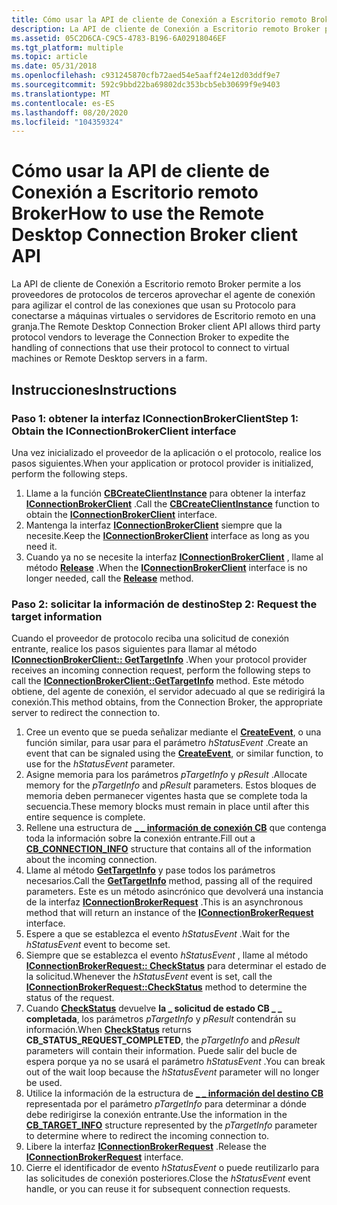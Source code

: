 ```yaml
---
title: Cómo usar la API de cliente de Conexión a Escritorio remoto Broker
description: La API de cliente de Conexión a Escritorio remoto Broker permite a los proveedores de protocolos de terceros aprovechar el agente de conexión para agilizar el control de las conexiones que usan su Protocolo para conectarse a máquinas virtuales o servidores de Escritorio remoto en una granja.
ms.assetid: 05C2D6CA-C9C5-4783-B196-6A02918046EF
ms.tgt_platform: multiple
ms.topic: article
ms.date: 05/31/2018
ms.openlocfilehash: c931245870cfb72aed54e5aaff24e12d03ddf9e7
ms.sourcegitcommit: 592c9bbd22ba69802dc353bcb5eb30699f9e9403
ms.translationtype: MT
ms.contentlocale: es-ES
ms.lasthandoff: 08/20/2020
ms.locfileid: "104359324"
---
```

# <a name="how-to-use-the-remote-desktop-connection-broker-client-api"></a><span data-ttu-id="58b58-103">Cómo usar la API de cliente de Conexión a Escritorio remoto Broker</span><span class="sxs-lookup"><span data-stu-id="58b58-103">How to use the Remote Desktop Connection Broker client API</span></span>

<span data-ttu-id="58b58-104">La API de cliente de Conexión a Escritorio remoto Broker permite a los proveedores de protocolos de terceros aprovechar el agente de conexión para agilizar el control de las conexiones que usan su Protocolo para conectarse a máquinas virtuales o servidores de Escritorio remoto en una granja.</span><span class="sxs-lookup"><span data-stu-id="58b58-104">The Remote Desktop Connection Broker client API allows third party protocol vendors to leverage the Connection Broker to expedite the handling of connections that use their protocol to connect to virtual machines or Remote Desktop servers in a farm.</span></span>

## <a name="instructions"></a><span data-ttu-id="58b58-105">Instrucciones</span><span class="sxs-lookup"><span data-stu-id="58b58-105">Instructions</span></span>

### <a name="step-1-obtain-the-iconnectionbrokerclient-interface"></a><span data-ttu-id="58b58-106">Paso 1: obtener la interfaz IConnectionBrokerClient</span><span class="sxs-lookup"><span data-stu-id="58b58-106">Step 1: Obtain the IConnectionBrokerClient interface</span></span>

<span data-ttu-id="58b58-107">Una vez inicializado el proveedor de la aplicación o el protocolo, realice los pasos siguientes.</span><span class="sxs-lookup"><span data-stu-id="58b58-107">When your application or protocol provider is initialized, perform the following steps.</span></span>

1.  <span data-ttu-id="58b58-108">Llame a la función [**CBCreateClientInstance**](cbcreateclientinstance.md) para obtener la interfaz [**IConnectionBrokerClient**](iconnectionbrokerclient.md) .</span><span class="sxs-lookup"><span data-stu-id="58b58-108">Call the [**CBCreateClientInstance**](cbcreateclientinstance.md) function to obtain the [**IConnectionBrokerClient**](iconnectionbrokerclient.md) interface.</span></span>
2.  <span data-ttu-id="58b58-109">Mantenga la interfaz [**IConnectionBrokerClient**](iconnectionbrokerclient.md) siempre que la necesite.</span><span class="sxs-lookup"><span data-stu-id="58b58-109">Keep the [**IConnectionBrokerClient**](iconnectionbrokerclient.md) interface as long as you need it.</span></span>
3.  <span data-ttu-id="58b58-110">Cuando ya no se necesite la interfaz [**IConnectionBrokerClient**](iconnectionbrokerclient.md) , llame al método [**Release**](/windows/desktop/api/unknwn/nf-unknwn-iunknown-release) .</span><span class="sxs-lookup"><span data-stu-id="58b58-110">When the [**IConnectionBrokerClient**](iconnectionbrokerclient.md) interface is no longer needed, call the [**Release**](/windows/desktop/api/unknwn/nf-unknwn-iunknown-release) method.</span></span>

### <a name="step-2-request-the-target-information"></a><span data-ttu-id="58b58-111">Paso 2: solicitar la información de destino</span><span class="sxs-lookup"><span data-stu-id="58b58-111">Step 2: Request the target information</span></span>

<span data-ttu-id="58b58-112">Cuando el proveedor de protocolo reciba una solicitud de conexión entrante, realice los pasos siguientes para llamar al método [**IConnectionBrokerClient:: GetTargetInfo**](iconnectionbrokerclient-gettargetinfo.md) .</span><span class="sxs-lookup"><span data-stu-id="58b58-112">When your protocol provider receives an incoming connection request, perform the following steps to call the [**IConnectionBrokerClient::GetTargetInfo**](iconnectionbrokerclient-gettargetinfo.md) method.</span></span> <span data-ttu-id="58b58-113">Este método obtiene, del agente de conexión, el servidor adecuado al que se redirigirá la conexión.</span><span class="sxs-lookup"><span data-stu-id="58b58-113">This method obtains, from the Connection Broker, the appropriate server to redirect the connection to.</span></span>

1.  <span data-ttu-id="58b58-114">Cree un evento que se pueda señalizar mediante el [**CreateEvent**](/windows/desktop/api/synchapi/nf-synchapi-createeventa), o una función similar, para usar para el parámetro *hStatusEvent* .</span><span class="sxs-lookup"><span data-stu-id="58b58-114">Create an event that can be signaled using the [**CreateEvent**](/windows/desktop/api/synchapi/nf-synchapi-createeventa), or similar function, to use for the *hStatusEvent* parameter.</span></span>
2.  <span data-ttu-id="58b58-115">Asigne memoria para los parámetros *pTargetInfo* y *pResult* .</span><span class="sxs-lookup"><span data-stu-id="58b58-115">Allocate memory for the *pTargetInfo* and *pResult* parameters.</span></span> <span data-ttu-id="58b58-116">Estos bloques de memoria deben permanecer vigentes hasta que se complete toda la secuencia.</span><span class="sxs-lookup"><span data-stu-id="58b58-116">These memory blocks must remain in place until after this entire sequence is complete.</span></span>
3.  <span data-ttu-id="58b58-117">Rellene una estructura de [**\_ \_ información de conexión CB**](cb-connection-info.md) que contenga toda la información sobre la conexión entrante.</span><span class="sxs-lookup"><span data-stu-id="58b58-117">Fill out a [**CB\_CONNECTION\_INFO**](cb-connection-info.md) structure that contains all of the information about the incoming connection.</span></span>
4.  <span data-ttu-id="58b58-118">Llame al método [**GetTargetInfo**](iconnectionbrokerclient-gettargetinfo.md) y pase todos los parámetros necesarios.</span><span class="sxs-lookup"><span data-stu-id="58b58-118">Call the [**GetTargetInfo**](iconnectionbrokerclient-gettargetinfo.md) method, passing all of the required parameters.</span></span> <span data-ttu-id="58b58-119">Este es un método asincrónico que devolverá una instancia de la interfaz [**IConnectionBrokerRequest**](iconnectionbrokerrequest.md) .</span><span class="sxs-lookup"><span data-stu-id="58b58-119">This is an asynchronous method that will return an instance of the [**IConnectionBrokerRequest**](iconnectionbrokerrequest.md) interface.</span></span>
5.  <span data-ttu-id="58b58-120">Espere a que se establezca el evento *hStatusEvent* .</span><span class="sxs-lookup"><span data-stu-id="58b58-120">Wait for the *hStatusEvent* event to become set.</span></span>
6.  <span data-ttu-id="58b58-121">Siempre que se establezca el evento *hStatusEvent* , llame al método [**IConnectionBrokerRequest:: CheckStatus**](iconnectionbrokerrequest-checkstatus.md) para determinar el estado de la solicitud.</span><span class="sxs-lookup"><span data-stu-id="58b58-121">Whenever the *hStatusEvent* event is set, call the [**IConnectionBrokerRequest::CheckStatus**](iconnectionbrokerrequest-checkstatus.md) method to determine the status of the request.</span></span>
7.  <span data-ttu-id="58b58-122">Cuando [**CheckStatus**](iconnectionbrokerrequest-checkstatus.md) devuelve **la \_ solicitud de estado CB \_ \_ completada**, los parámetros *pTargetInfo* y *pResult* contendrán su información.</span><span class="sxs-lookup"><span data-stu-id="58b58-122">When [**CheckStatus**](iconnectionbrokerrequest-checkstatus.md) returns **CB\_STATUS\_REQUEST\_COMPLETED**, the *pTargetInfo* and *pResult* parameters will contain their information.</span></span> <span data-ttu-id="58b58-123">Puede salir del bucle de espera porque ya no se usará el parámetro *hStatusEvent* .</span><span class="sxs-lookup"><span data-stu-id="58b58-123">You can break out of the wait loop because the *hStatusEvent* parameter will no longer be used.</span></span>
8.  <span data-ttu-id="58b58-124">Utilice la información de la estructura de [**\_ \_ información del destino CB**](cb-target-info.md) representada por el parámetro *pTargetInfo* para determinar a dónde debe redirigirse la conexión entrante.</span><span class="sxs-lookup"><span data-stu-id="58b58-124">Use the information in the [**CB\_TARGET\_INFO**](cb-target-info.md) structure represented by the *pTargetInfo* parameter to determine where to redirect the incoming connection to.</span></span>
9.  <span data-ttu-id="58b58-125">Libere la interfaz [**IConnectionBrokerRequest**](iconnectionbrokerrequest.md) .</span><span class="sxs-lookup"><span data-stu-id="58b58-125">Release the [**IConnectionBrokerRequest**](iconnectionbrokerrequest.md) interface.</span></span>
10. <span data-ttu-id="58b58-126">Cierre el identificador de evento *hStatusEvent* o puede reutilizarlo para las solicitudes de conexión posteriores.</span><span class="sxs-lookup"><span data-stu-id="58b58-126">Close the *hStatusEvent* event handle, or you can reuse it for subsequent connection requests.</span></span>

 

 